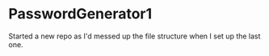 # PasswordGenerator1
Started a new repo as I'd messed up the file structure when I set up the last one.
